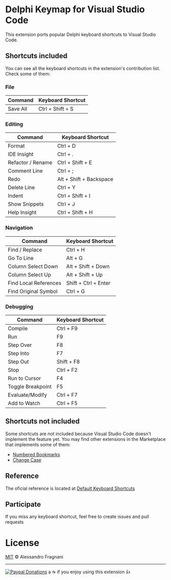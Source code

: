 # Delphi Keymap for Visual Studio Code

This extension ports popular Delphi keyboard shortcuts to Visual Studio Code.

## Shortcuts included

You can see all the keyboard shortcuts in the extension's contribution list. Check some of them:

### File

Command | Keyboard Shortcut 
------- | -----------------  
Save All | Ctrl + Shift + S

### Editing

Command | Keyboard Shortcut 
------- | -----------------  
Format | Ctrl + D
IDE Insight | Ctrl + .
Refactor / Rename | Ctrl + Shift + E
Comment Line | Ctrl + ;
Redo | Alt + Shift + Backspace
Delete Line | Ctrl + Y
Indent | Ctrl + Shift + I
Show Snippets | Ctrl + J
Help Insight | Ctrl + Shift + H

### Navigation

Command | Keyboard Shortcut 
------- | -----------------  
Find / Replace | Ctrl + H
Go To Line | Alt + G
Column Select Down | Alt + Shift + Down 
Column Select Up | Alt + Shift + Up 
Find Local References | Shift + Ctrl + Enter
Find Original Symbol | Ctrl + G

### Debugging

Command | Keyboard Shortcut 
------- | -----------------
Compile | Ctrl + F9
Run | F9 |
Step Over | F8
Step Into | F7
Step Out | Shift + F8
Stop | Ctrl + F2
Run to Cursor | F4
Toggle Breakpoint | F5
Evaluate/Modify | Ctrl + F7
Add to Watch | Ctrl + F5

## Shortcuts not included

Some shortcuts are not included because Visual Studio Code doesn't implement the feature yet. You may find other extensions in the Marketplace that implements some of them:

* [Numbered Bookmarks](https://marketplace.visualstudio.com/items?itemName=alefragnani.numbered-bookmarks)
* [Change Case](https://marketplace.visualstudio.com/items?itemName=wmaurer.change-case)

## Reference

The oficial reference is located at [Default Keyboard Shortcuts](http://docwiki.embarcadero.com/RADStudio/Seattle/en/Default_Keyboard_Shortcuts)

## Participate

If you miss any keyboard shortcut, feel free to create issues and pull requests

# License

[MIT](LICENSE.md) &copy; Alessandro Fragnani

---

[![Paypal Donations](https://www.paypalobjects.com/en_US/i/btn/btn_donate_SM.gif)](https://www.paypal.com/cgi-bin/webscr?cmd=_donations&business=EP57F3B6FXKTU&lc=US&item_name=Alessandro%20Fragnani&item_number=vscode%20extensions&currency_code=USD&bn=PP%2dDonationsBF%3abtn_donate_SM%2egif%3aNonHosted) a :coffee: if you enjoy using this extension :thumbsup: